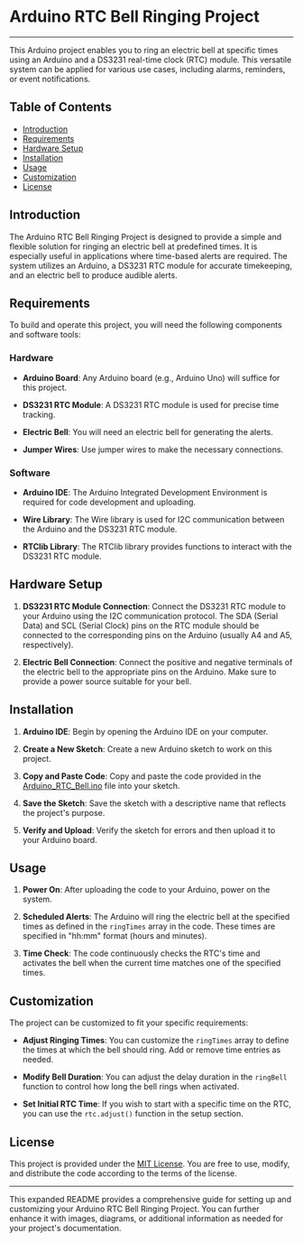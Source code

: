 # Arduino RTC Bell Ringing Project

---

This Arduino project enables you to ring an electric bell at specific times using an Arduino and a DS3231 real-time clock (RTC) module. This versatile system can be applied for various use cases, including alarms, reminders, or event notifications.

## Table of Contents

- [Introduction](#introduction)
- [Requirements](#requirements)
- [Hardware Setup](#hardware-setup)
- [Installation](#installation)
- [Usage](#usage)
- [Customization](#customization)
- [License](#license)

## Introduction

The Arduino RTC Bell Ringing Project is designed to provide a simple and flexible solution for ringing an electric bell at predefined times. It is especially useful in applications where time-based alerts are required. The system utilizes an Arduino, a DS3231 RTC module for accurate timekeeping, and an electric bell to produce audible alerts.

## Requirements

To build and operate this project, you will need the following components and software tools:

### Hardware

- **Arduino Board**: Any Arduino board (e.g., Arduino Uno) will suffice for this project.

- **DS3231 RTC Module**: A DS3231 RTC module is used for precise time tracking.

- **Electric Bell**: You will need an electric bell for generating the alerts.

- **Jumper Wires**: Use jumper wires to make the necessary connections.

### Software

- **Arduino IDE**: The Arduino Integrated Development Environment is required for code development and uploading.

- **Wire Library**: The Wire library is used for I2C communication between the Arduino and the DS3231 RTC module.

- **RTClib Library**: The RTClib library provides functions to interact with the DS3231 RTC module.

## Hardware Setup

1. **DS3231 RTC Module Connection**: Connect the DS3231 RTC module to your Arduino using the I2C communication protocol. The SDA (Serial Data) and SCL (Serial Clock) pins on the RTC module should be connected to the corresponding pins on the Arduino (usually A4 and A5, respectively).

2. **Electric Bell Connection**: Connect the positive and negative terminals of the electric bell to the appropriate pins on the Arduino. Make sure to provide a power source suitable for your bell.

## Installation

1. **Arduino IDE**: Begin by opening the Arduino IDE on your computer.

2. **Create a New Sketch**: Create a new Arduino sketch to work on this project.
3. **Copy and Paste Code**: Copy and paste the code provided in the [Arduino_RTC_Bell.ino](Arduino_RTC_Bell.ino) file into your sketch.

4. **Save the Sketch**: Save the sketch with a descriptive name that reflects the project's purpose.

5. **Verify and Upload**: Verify the sketch for errors and then upload it to your Arduino board.

## Usage

1. **Power On**: After uploading the code to your Arduino, power on the system.

2. **Scheduled Alerts**: The Arduino will ring the electric bell at the specified times as defined in the `ringTimes` array in the code. These times are specified in "hh:mm" format (hours and minutes).

3. **Time Check**: The code continuously checks the RTC's time and activates the bell when the current time matches one of the specified times.

## Customization

The project can be customized to fit your specific requirements:

- **Adjust Ringing Times**: You can customize the `ringTimes` array to define the times at which the bell should ring. Add or remove time entries as needed.

- **Modify Bell Duration**: You can adjust the delay duration in the `ringBell` function to control how long the bell rings when activated.

- **Set Initial RTC Time**: If you wish to start with a specific time on the RTC, you can use the `rtc.adjust()` function in the setup section.

## License

This project is provided under the [MIT License](LICENSE). You are free to use, modify, and distribute the code according to the terms of the license.

---

This expanded README provides a comprehensive guide for setting up and customizing your Arduino RTC Bell Ringing Project. You can further enhance it with images, diagrams, or additional information as needed for your project's documentation.

